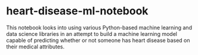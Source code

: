# heart-disease-ml-notebook
This notebook looks into using various Python-based machine learning and data science libraries in an attempt to build a machine learning model capable of predicting whether or not someone has heart disease based on their medical attributes.
